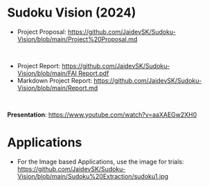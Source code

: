 # Sudoku Vision (2024)

- Project Proposal: https://github.com/JaidevSK/Sudoku-Vision/blob/main/Project%20Proposal.md

</br>

- Project Report: [https://github.com/JaidevSK/Sudoku-Vision/blob/main/FAI Report.pdf](https://github.com/JaidevSK/Sudoku-Vision/blob/89b3b805fc69c9f1170c94903b971c46f14eeb78/FAI%20Report.pdf)
- Markdown Project Report: https://github.com/JaidevSK/Sudoku-Vision/blob/main/Report.md

</br>

**Presentation**: https://www.youtube.com/watch?v=aaXAEGw2XH0

# Applications
- For the Image based Applications, use the image for trials: https://github.com/JaidevSK/Sudoku-Vision/blob/main/Sudoku%20Extraction/sudoku1.jpg

